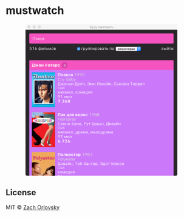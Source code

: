 # mustwatch

<p align="center">
  <img src="screenshot.png" width="400" />
</p>

## License

MIT © [Zach Orlovsky](https://orlovsky.rocks)
